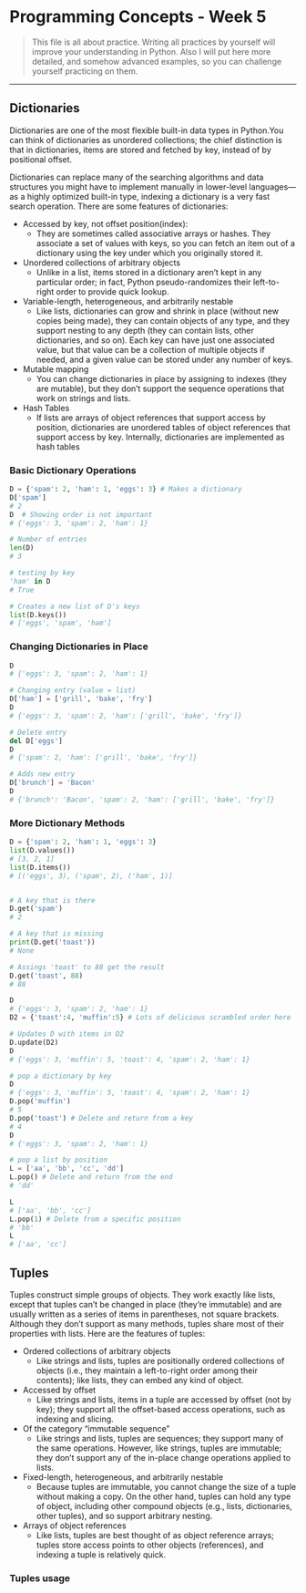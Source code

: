 # Programming Concepts - Week 5

> This file is all about practice. Writing all practices by yourself will improve your understanding in Python. Also I will put here more detailed, and somehow advanced examples, so you can challenge yourself practicing on them.

---

## Dictionaries
Dictionaries are one of the most flexible built-in data types in Python.You can think of dictionaries as unordered collections; the chief distinction is that in dictionaries, items are stored and fetched by key, instead of by positional offset. 

Dictionaries can replace many of the searching algorithms and data structures you might have to implement manually in lower-level languages—as a highly optimized built-in type, indexing a dictionary is a very fast search operation. There are some features of dictionaries:

- Accessed by key, not offset position(index):
	-  They are sometimes called associative arrays or hashes. They associate a set of values with keys, so you can fetch an item out of a dictionary using the key under which you originally stored it.
- Unordered collections of arbitrary objects
	- Unlike in a list, items stored in a dictionary aren’t kept in any particular order; in fact, Python pseudo-randomizes their left-to-right order to provide quick lookup.
- Variable-length, heterogeneous, and arbitrarily nestable
	- Like lists, dictionaries can grow and shrink in place (without new copies being made), they can contain objects of any type, and they support nesting to any depth (they can contain lists, other dictionaries, and so on). Each key can have just one associated value, but that value can be a collection of multiple objects if needed, and a given value can be stored under any number of keys.
- Mutable mapping
	- You can change dictionaries in place by assigning to indexes (they are mutable), but they don’t support the sequence operations that work on strings and lists.
- Hash Tables
	- If lists are arrays of object references that support access by position, dictionaries are unordered tables of object references that support access by key. Internally, dictionaries are implemented as hash tables

### Basic Dictionary Operations

```Python 
D = {'spam': 2, 'ham': 1, 'eggs': 3} # Makes a dictionary
D['spam']
# 2
D  # Showing order is not important
# {'eggs': 3, 'spam': 2, 'ham': 1}

# Number of entries
len(D) 
# 3

# testing by key
'ham' in D
# True

# Creates a new list of D's keys
list(D.keys())
# ['eggs', 'spam', 'ham']

```

### Changing Dictionaries in Place
```Python
D
# {'eggs': 3, 'spam': 2, 'ham': 1}

# Changing entry (value = list)
D['ham'] = ['grill', 'bake', 'fry']
D
# {'eggs': 3, 'spam': 2, 'ham': ['grill', 'bake', 'fry']}

# Delete entry
del D['eggs']
D
# {'spam': 2, 'ham': ['grill', 'bake', 'fry']}

# Adds new entry
D['brunch'] = 'Bacon'
D
# {'brunch': 'Bacon', 'spam': 2, 'ham': ['grill', 'bake', 'fry']}
```

### More Dictionary Methods

```Python
D = {'spam': 2, 'ham': 1, 'eggs': 3}
list(D.values())
# [3, 2, 1]
list(D.items())
# [('eggs', 3), ('spam', 2), ('ham', 1)]


# A key that is there
D.get('spam')
# 2

# A key that is missing
print(D.get('toast'))
# None

# Assings 'toast' to 88 get the result
D.get('toast', 88)
# 88

D
# {'eggs': 3, 'spam': 2, 'ham': 1}
D2 = {'toast':4, 'muffin':5} # Lots of delicious scrambled order here

# Updates D with items in D2
D.update(D2)
D
# {'eggs': 3, 'muffin': 5, 'toast': 4, 'spam': 2, 'ham': 1}

# pop a dictionary by key
D
# {'eggs': 3, 'muffin': 5, 'toast': 4, 'spam': 2, 'ham': 1}
D.pop('muffin')
# 5
D.pop('toast') # Delete and return from a key
# 4
D
# {'eggs': 3, 'spam': 2, 'ham': 1}

# pop a list by position
L = ['aa', 'bb', 'cc', 'dd']
L.pop() # Delete and return from the end
# 'dd'

L
# ['aa', 'bb', 'cc']
L.pop(1) # Delete from a specific position
# 'bb'
L
# ['aa', 'cc']
```


## Tuples

Tuples construct simple groups of objects. They work exactly like lists, except that tuples can’t be changed in place (they’re immutable) and are usually written as a series of items in parentheses, not square brackets. Although they don’t support as many methods, tuples share most of their properties with lists. Here are the features of tuples:

- Ordered collections of arbitrary objects
	- Like strings and lists, tuples are positionally ordered collections of objects (i.e., they maintain a left-to-right order among their contents); like lists, they can embed any kind of object.
- Accessed by offset
	- Like strings and lists, items in a tuple are accessed by offset (not by key); they support all the offset-based access operations, such as indexing and slicing.
- Of the category “immutable sequence”
	- Like strings and lists, tuples are sequences; they support many of the same operations. However, like strings, tuples are immutable; they don’t support any of the in-place change operations applied to lists.
- Fixed-length, heterogeneous, and arbitrarily nestable
	- Because tuples are immutable, you cannot change the size of a tuple without making a copy. On the other hand, tuples can hold any type of object, including other compound objects (e.g., lists, dictionaries, other tuples), and so support arbitrary nesting.
- Arrays of object references
	- Like lists, tuples are best thought of as object reference arrays; tuples store access points to other objects (references), and indexing a tuple is relatively quick.


### Tuples usage
```Python

```
















